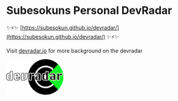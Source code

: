 # Subesokuns Personal DevRadar

✨⚡️✨ [https://subesokun.github.io/devradar/](https://subesokun.github.io/devradar/) ✨⚡️✨

Visit [devradar.io](https://devradar.io) for more background on the devradar

<img src="assets/logo-text.png">